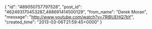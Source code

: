  {
   "id": "489050757797528",
   "post_id": "462493170453287_488691414500129",
   "from_name": "Derek Moran",
   "message": "http://www.youtube.com/watch?v=7RlBUEHQ7bY",
   "created_time": "2013-03-06T21:59:45+0000"
 }
